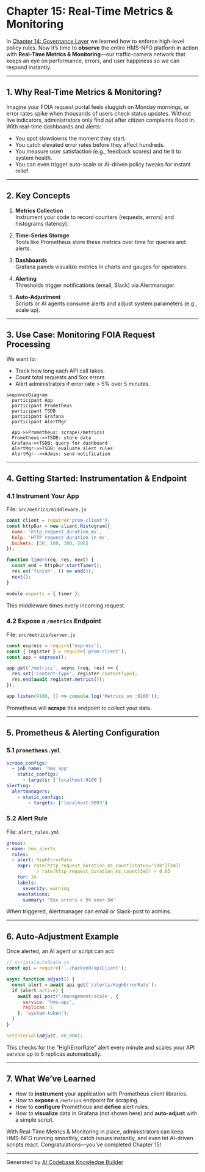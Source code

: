 # Chapter 15: Real-Time Metrics & Monitoring

In [Chapter 14: Governance Layer](14_governance_layer_.md) we learned how to enforce high-level policy rules. Now it’s time to **observe** the entire HMS-NFO platform in action with **Real-Time Metrics & Monitoring**—our traffic-camera network that keeps an eye on performance, errors, and user happiness so we can respond instantly.

---

## 1. Why Real-Time Metrics & Monitoring?

Imagine your FOIA request portal feels sluggish on Monday mornings, or error rates spike when thousands of users check status updates. Without live indicators, administrators only find out after citizen complaints flood in. With real-time dashboards and alerts:

- You spot slowdowns the moment they start.  
- You catch elevated error rates before they affect hundreds.  
- You measure user satisfaction (e.g., feedback scores) and tie it to system health.  
- You can even trigger auto-scale or AI-driven policy tweaks for instant relief.

---

## 2. Key Concepts

1. **Metrics Collection**  
   Instrument your code to record counters (requests, errors) and histograms (latency).

2. **Time-Series Storage**  
   Tools like Prometheus store these metrics over time for queries and alerts.

3. **Dashboards**  
   Grafana panels visualize metrics in charts and gauges for operators.

4. **Alerting**  
   Thresholds trigger notifications (email, Slack) via Alertmanager.

5. **Auto-Adjustment**  
   Scripts or AI agents consume alerts and adjust system parameters (e.g., scale up).

---

## 3. Use Case: Monitoring FOIA Request Processing

We want to:

- Track how long each API call takes.  
- Count total requests and 5xx errors.  
- Alert administrators if error rate > 5% over 5 minutes.

```mermaid
sequenceDiagram
  participant App
  participant Prometheus
  participant TSDB
  participant Grafana
  participant AlertMgr

  App->>Prometheus: scrape(/metrics)
  Prometheus->>TSDB: store data
  Grafana->>TSDB: query for dashboard
  AlertMgr->>TSDB: evaluate alert rules
  AlertMgr-->>Admin: send notification
```

---

## 4. Getting Started: Instrumentation & Endpoint

### 4.1 Instrument Your App

File: `src/metrics/middleware.js`  
```js
const client = require('prom-client');
const httpDur = new client.Histogram({
  name: 'http_request_duration_ms',
  help: 'HTTP request duration in ms',
  buckets: [50, 100, 300, 500]
});

function timer(req, res, next) {
  const end = httpDur.startTimer();
  res.on('finish', () => end());
  next();
}

module.exports = { timer };
```
This middleware times every incoming request.

### 4.2 Expose a `/metrics` Endpoint

File: `src/metrics/server.js`  
```js
const express = require('express');
const { register } = require('prom-client');
const app = express();

app.get('/metrics', async (req, res) => {
  res.set('Content-Type', register.contentType);
  res.end(await register.metrics());
});

app.listen(9100, () => console.log('Metrics on :9100'));
```
Prometheus will **scrape** this endpoint to collect your data.

---

## 5. Prometheus & Alerting Configuration

### 5.1 `prometheus.yml`
```yaml
scrape_configs:
  - job_name: 'hms_app'
    static_configs:
      - targets: ['localhost:9100']
alerting:
  alertmanagers:
    - static_configs:
        - targets: ['localhost:9093']
```

### 5.2 Alert Rule
File: `alert_rules.yml`  
```yaml
groups:
- name: hms_alerts
  rules:
  - alert: HighErrorRate
    expr: rate(http_request_duration_ms_count{status="500"}[5m]) 
           / rate(http_request_duration_ms_count[5m]) > 0.05
    for: 2m
    labels:
      severity: warning
    annotations:
      summary: "5xx errors > 5% over 5m"
```
When triggered, Alertmanager can email or Slack-post to admins.

---

## 6. Auto-Adjustment Example

Once alerted, an AI agent or script can act:

```js
// scripts/autoScale.js
const api = require('../backend/apiClient');

async function adjust() {
  const alert = await api.get('/alerts/HighErrorRate');
  if (alert.active) {
    await api.post('/management/scale', {
      service: 'hms-api',
      replicas: 5
    }, 'system-token');
  }
}

setInterval(adjust, 60_000);
```
This checks for the “HighErrorRate” alert every minute and scales your API service up to 5 replicas automatically.

---

## 7. What We’ve Learned

- How to **instrument** your application with Prometheus client libraries.  
- How to **expose** a `/metrics` endpoint for scraping.  
- How to **configure** Prometheus and **define** alert rules.  
- How to **visualize** data in Grafana (not shown here) and **auto-adjust** with a simple script.

With Real-Time Metrics & Monitoring in place, administrators can keep HMS-NFO running smoothly, catch issues instantly, and even let AI-driven scripts react. Congratulations—you’ve completed Chapter 15!

---

Generated by [AI Codebase Knowledge Builder](https://github.com/The-Pocket/Tutorial-Codebase-Knowledge)